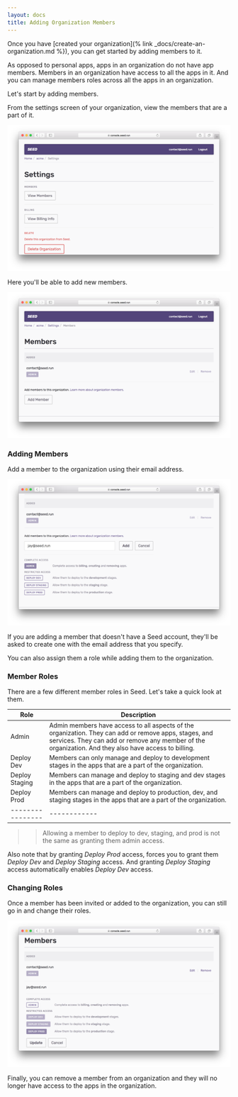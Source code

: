 ```yaml
---
layout: docs
title: Adding Organization Members
---
```


Once you have [created your organization](% link _docs/create-an-organization.md %}), you can get started by adding members to it.

As opposed to personal apps, apps in an organization do not have app members. Members in an organization have access to all the apps in it. And you can manage members roles across all the apps in an organization.

Let's start by adding members.

From the settings screen of your organization, view the members that are a part of it.

![Organization settings](/assets/docs/adding-organization-members/organization-settings.png)

Here you'll be able to add new members.

![Organization members](/assets/docs/adding-organization-members/organization-members.png)

### Adding Members

Add a member to the organization using their email address.

![Add member form](/assets/docs/adding-organization-members/add-member-form.png)

If you are adding a member that doesn't have a Seed account, they'll be asked to create one with the email address that you specify.

You can also assign them a role while adding them to the organization.

### Member Roles

There are a few different member roles in Seed. Let's take a quick look at them.

| Role           | Description |
|----------------|-------------|
| Admin          | Admin members have access to all aspects of the organization. They can add or remove apps, stages, and services. They can add or remove any member of the organization. And they also have access to billing. |
| Deploy Dev     | Members can only manage and deploy to development stages in the apps that are a part of the organization. |
| Deploy Staging | Members can manage and deploy to staging and dev stages in the apps that are a part of the organization. |
| Deploy Prod    | Members can manage and deploy to production, dev, and staging stages in the apps that are a part of the organization. |
|----------------|------------|

>> Allowing a member to deploy to dev, staging, and prod is not the same as granting them admin access.

Also note that by granting _Deploy Prod_ access, forces you to grant them _Deploy Dev_ and _Deploy Staging_ access. And granting _Deploy Staging_ access automatically enables _Deploy Dev_ access.

### Changing Roles

Once a member has been invited or added to the organization, you can still go in and change their roles.

![Edit member roles](/assets/docs/adding-organization-members/edit-member-roles.png)

Finally, you can remove a member from an organization and they will no longer have access to the apps in the organization.
